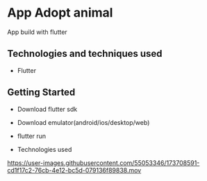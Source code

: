 # App Adopt animal

App build with flutter

## Technologies and techniques used
  - Flutter


## Getting Started

- Download flutter sdk
- Download emulator(android/ios/desktop/web)
- flutter run


- Technologies used




https://user-images.githubusercontent.com/55053346/173708591-cd1f17c2-76cb-4e12-bc5d-079136f89838.mov

